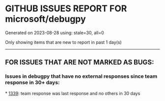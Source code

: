 
# GITHUB ISSUES REPORT FOR microsoft/debugpy


Generated on 2023-08-28 using: stale=30, all=0


Only showing items that are new to report in past 1 day(s)


---

## FOR ISSUES THAT ARE NOT MARKED AS BUGS:


### Issues in debugpy that have no external responses since team response in 30+ days:


\* [1339](https://github.com/microsoft/debugpy/issues/1339 "The v1.6.8 tag complicates building a v1.6.7 distribution"): team response was last response and no others in 30 days
